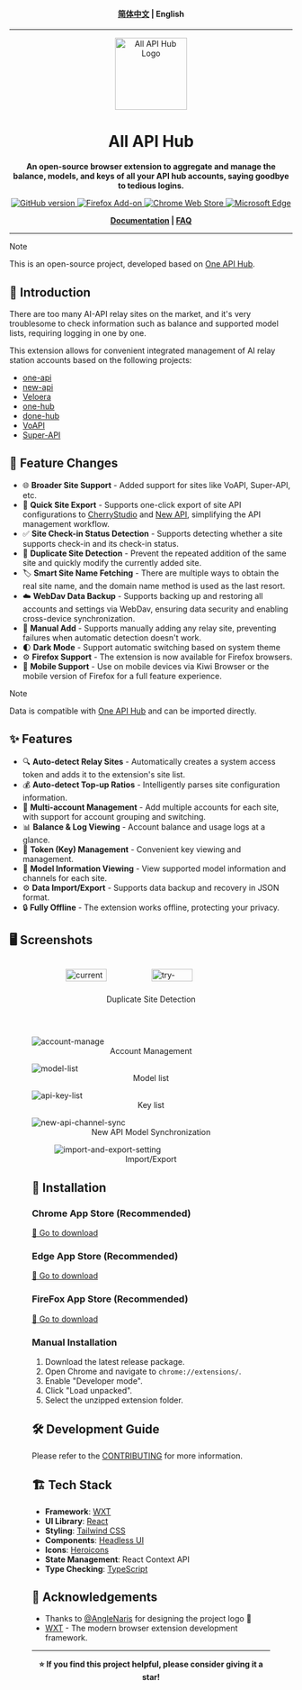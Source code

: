 <h4 align="center">
<a href="./README.md">简体中文</a> | English
</h4>

<hr/>

<div align="center">
  <img src="assets/icon.png" alt="All API Hub Logo" width="128" height="128">

# All API Hub

**An open-source browser extension to aggregate and manage the balance, models, and keys of all your API hub accounts, saying goodbye to tedious logins.**

<p align="center">
<a href="https://github.com/qixing-jk/all-api-hub/releases">
  <img alt="GitHub version" src="https://img.shields.io/github/v/release/qixing-jk/all-api-hub?label=GitHub&logo=github&style=flat">
</a>
<a href="https://addons.mozilla.org/firefox/addon/{bc73541a-133d-4b50-b261-36ea20df0d24}">
  <img alt="Firefox Add-on" src="https://img.shields.io/amo/v/{bc73541a-133d-4b50-b261-36ea20df0d24}?label=Firefox&logo=firefoxbrowser&style=flat">
</a>
<a href="https://chromewebstore.google.com/detail/lapnciffpekdengooeolaienkeoilfeo">
  <img alt="Chrome Web Store" src="https://img.shields.io/chrome-web-store/v/lapnciffpekdengooeolaienkeoilfeo?label=Chrome&logo=googlechrome&style=flat">
</a>
<a href="https://microsoftedge.microsoft.com/addons/detail/pcokpjaffghgipcgjhapgdpeddlhblaa">
  <img alt="Microsoft Edge" src="https://img.shields.io/badge/dynamic/json?label=Edge&prefix=v&query=%24.version&url=https%3A%2F%2Fmicrosoftedge.microsoft.com%2Faddons%2Fgetproductdetailsbycrxid%2Fpcokpjaffghgipcgjhapgdpeddlhblaa&logo=microsoftedge&style=flat">
</a>
</p>

**[Documentation](https://qixing-jk.github.io/all-api-hub/en) | [FAQ](https://qixing-jk.github.io/all-api-hub/en/faq.html)**

</div>

---

> [!NOTE]  
> This is an open-source project, developed based on [One API Hub](https://github.com/fxaxg/one-api-hub).

## 📖 Introduction

There are too many AI-API relay sites on the market, and it's very troublesome to check information such as balance and supported model lists, requiring logging in one by one.

This extension allows for convenient integrated management of AI relay station accounts based on the following projects:

- [one-api](https://github.com/songquanpeng/one-api)
- [new-api](https://github.com/QuantumNous/new-api)
- [Veloera](https://github.com/Veloera/Veloera)
- [one-hub](https://github.com/MartialBE/one-hub)
- [done-hub](https://github.com/deanxv/done-hub)
- [VoAPI](https://github.com/VoAPI/VoAPI)
- [Super-API](https://github.com/SuperAI-Api/Super-API)

## 🧬 Feature Changes

- 🌐 **Broader Site Support** - Added support for sites like VoAPI, Super-API, etc.
- 🚀 **Quick Site Export** - Supports one-click export of site API configurations to [CherryStudio](https://github.com/CherryHQ/cherry-studio) and [New API](https://github.com/QuantumNous/new-api), simplifying the API management workflow.
- ✅ **Site Check-in Status Detection** - Supports detecting whether a site supports check-in and its check-in status.
- 🔄 **Duplicate Site Detection** - Prevent the repeated addition of the same site and quickly modify the currently added site.
- ️🏷️ **Smart Site Name Fetching** - There are multiple ways to obtain the real site name, and the domain name method is used as the last resort.
- ☁️ **WebDav Data Backup** - Supports backing up and restoring all accounts and settings via WebDav, ensuring data security and enabling cross-device synchronization.
- 📝 **Manual Add** - Supports manually adding any relay site, preventing failures when automatic detection doesn't work.
- 🌓 **Dark Mode** - Support automatic switching based on system theme
- ⚙️ **Firefox Support** - The extension is now available for Firefox browsers.
- 📱 **Mobile Support** - Use on mobile devices via Kiwi Browser or the mobile version of Firefox for a full feature experience.

> [!NOTE]
> Data is compatible with [One API Hub](https://github.com/fxaxg/one-api-hub) and can be imported directly.

## ✨ Features

- 🔍 **Auto-detect Relay Sites** - Automatically creates a system access token and adds it to the extension's site list.
- 💰 **Auto-detect Top-up Ratios** - Intelligently parses site configuration information.
- 👥 **Multi-account Management** - Add multiple accounts for each site, with support for account grouping and switching.
- 📊 **Balance & Log Viewing** - Account balance and usage logs at a glance.
- 🔑 **Token (Key) Management** - Convenient key viewing and management.
- 🤖 **Model Information Viewing** - View supported model information and channels for each site.
- ⚙️ **Data Import/Export** - Supports data backup and recovery in JSON format.
- 🔒 **Fully Offline** - The extension works offline, protecting your privacy.

## 🖥️ Screenshots

<div style="display: flex; justify-content: center; gap: 20px; box-sizing: border-box; flex-wrap: wrap;">
  <figure>
    <img src="docs/docs/static/image/en/current-site-check.png" alt="current-site-check" style="width:49%;height:auto;">
    <img src="docs/docs/static/image/en/try-add-existing-site.png" alt="try-add-existing-site" style="width:49%;height:auto;">
    <figcaption style="text-align:center;">Duplicate Site Detection</figcaption>
  </figure>
</div>
<figure>
<img src="docs/docs/static/image/en/account-manage.png" alt="account-manage" style="height:auto;">
<figcaption style="text-align:center;">Account Management</figcaption>
</figure>
<figure>
<img src="docs/docs/static/image/en/model-list.png" alt="model-list" style="height:auto;">
<figcaption style="text-align:center;">Model list</figcaption>
</figure>
<figure>
<img src="docs/docs/static/image/en/api-key-list.png" alt="api-key-list" style="height:auto;">
<figcaption style="text-align:center;">Key list</figcaption>
</figure>
<figure>
<img src="docs/docs/static/image/en/new-api-channel-sync.png" alt="new-api-channel-sync" style="height:auto;">
<figcaption style="text-align:center;">New API Model Synchronization</figcaption>
<figure>
<img src="docs/docs/static/image/en/import-and-export-setting.png" alt="import-and-export-setting" style="height:auto;">
<figcaption style="text-align:center;">Import/Export</figcaption>
</figure>

## 🚀 Installation

### Chrome App Store (Recommended)

[🔗 Go to download](https://chromewebstore.google.com/detail/lapnciffpekdengooeolaienkeoilfeo)

### Edge App Store (Recommended)

[🔗 Go to download](https://microsoftedge.microsoft.com/addons/detail/pcokpjaffghgipcgjhapgdpeddlhblaa)

### FireFox App Store (Recommended)
[🔗 Go to download](https://addons.mozilla.org/firefox/addon/%E4%B8%AD%E8%BD%AC%E7%AB%99%E7%AE%A1%E7%90%86%E5%99%A8-all-api-hub/)

### Manual Installation

1. Download the latest release package.
2. Open Chrome and navigate to `chrome://extensions/`.
3. Enable "Developer mode".
4. Click "Load unpacked".
5. Select the unzipped extension folder.

## 🛠️ Development Guide

Please refer to the [CONTRIBUTING](CONTRIBUTING.md) for more information.

## 🏗️ Tech Stack

- **Framework**: [WXT](https://wxt.dev)
- **UI Library**: [React](https://reactjs.org)
- **Styling**: [Tailwind CSS](https://tailwindcss.com)
- **Components**: [Headless UI](https://headlessui.com)
- **Icons**: [Heroicons](https://heroicons.com)
- **State Management**: React Context API
- **Type Checking**: [TypeScript](https://typescriptlang.org)


## 🙏 Acknowledgements

- Thanks to [@AngleNaris](https://github.com/AngleNaris) for designing the project logo 🎨
- [WXT](https://wxt.dev) - The modern browser extension development framework.

---

<div align="center">
  <strong>⭐ If you find this project helpful, please consider giving it a star!</strong>
</div>